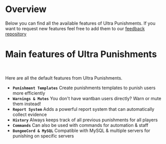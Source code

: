 # Overview
Below you can find all the available features of Ultra Punishments. If you want to request new features feel free to add them to our [feedback repository](https://github.com/TechsCode-Team/Feedback/discussions/categories/suggestions)
<br>

# Main features of Ultra Punishments
<br>

Here are all the default features from Ultra Punishments.
<br>

* **`Punishment Templates`**
  Create punishments templates to punish users more efficiently
* **`Warnings & Mutes`**
  You don't have wantban users directly? Warn or mute them instead!
* **`Report System`**
  Adds a powerful report system that can automatically collect evidence
* **`History`**
  Always keeps track of all previous punishments for all players
* **`Commands`**
  Can also be used with commands for automation & staff
* **`BungeeCord & MySQL`**
  Compatible with MySQL & multiple servers for punishing on specific servers
    
